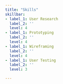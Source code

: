 ```yaml
---
title: "Skills"
skillbar:
- label_1: User Research
  label_2: ''
  level: 4
- label_1: Prototyping
  label_2: ''
  level: 4
- label_1: Wireframing
  label_2: ''
  level: 4
- label_1: User Testing
  label_2: ''
  level: 3

---
```

